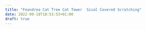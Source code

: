 ```yaml
---
title: "Feandrea Cat Tree Cat Tower  Sisal Covered Scratching"
date: 2022-09-18T18:53:53+01:00
draft: true
---
```



